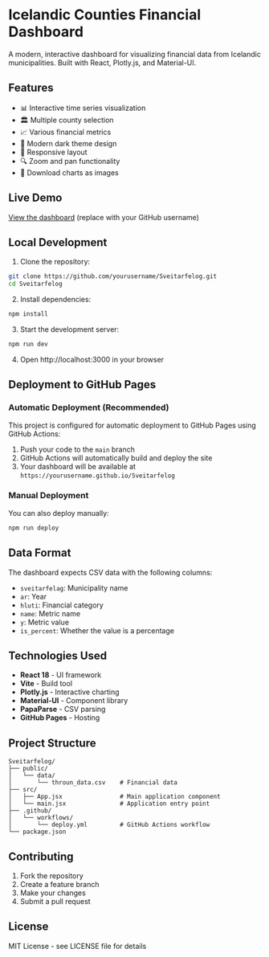 # Icelandic Counties Financial Dashboard

A modern, interactive dashboard for visualizing financial data from Icelandic municipalities. Built with React, Plotly.js, and Material-UI.

## Features

- 📊 Interactive time series visualization
- 🏛️ Multiple county selection
- 📈 Various financial metrics
- 🎨 Modern dark theme design
- 📱 Responsive layout
- 🔍 Zoom and pan functionality
- 💾 Download charts as images

## Live Demo

[View the dashboard](https://yourusername.github.io/Sveitarfelog) (replace with your GitHub username)

## Local Development

1. Clone the repository:
```bash
git clone https://github.com/yourusername/Sveitarfelog.git
cd Sveitarfelog
```

2. Install dependencies:
```bash
npm install
```

3. Start the development server:
```bash
npm run dev
```

4. Open http://localhost:3000 in your browser

## Deployment to GitHub Pages

### Automatic Deployment (Recommended)

This project is configured for automatic deployment to GitHub Pages using GitHub Actions:

1. Push your code to the `main` branch
2. GitHub Actions will automatically build and deploy the site
3. Your dashboard will be available at `https://yourusername.github.io/Sveitarfelog`

### Manual Deployment

You can also deploy manually:

```bash
npm run deploy
```

## Data Format

The dashboard expects CSV data with the following columns:
- `sveitarfelag`: Municipality name
- `ar`: Year
- `hluti`: Financial category
- `name`: Metric name
- `y`: Metric value
- `is_percent`: Whether the value is a percentage

## Technologies Used

- **React 18** - UI framework
- **Vite** - Build tool
- **Plotly.js** - Interactive charting
- **Material-UI** - Component library
- **PapaParse** - CSV parsing
- **GitHub Pages** - Hosting

## Project Structure

```
Sveitarfelog/
├── public/
│   └── data/
│       └── throun_data.csv    # Financial data
├── src/
│   ├── App.jsx                # Main application component
│   └── main.jsx               # Application entry point
├── .github/
│   └── workflows/
│       └── deploy.yml         # GitHub Actions workflow
└── package.json
```

## Contributing

1. Fork the repository
2. Create a feature branch
3. Make your changes
4. Submit a pull request

## License

MIT License - see LICENSE file for details 